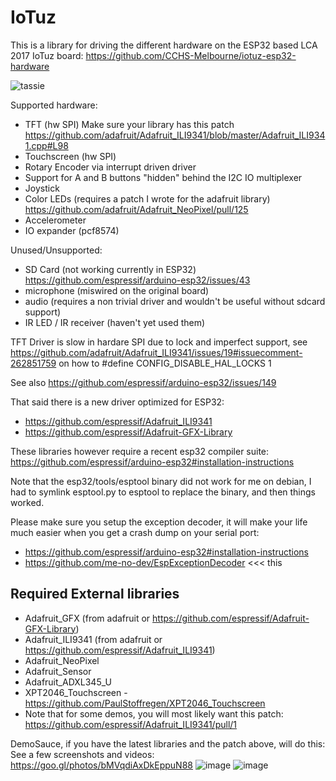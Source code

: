 IoTuz
=====
This is a library for driving the different hardware on the ESP32 based LCA 2017 IoTuz board:
https://github.com/CCHS-Melbourne/iotuz-esp32-hardware

![tassie](https://cloud.githubusercontent.com/assets/1369412/23584813/3b8b49a8-0121-11e7-9833-13882e22dcd4.jpg)

Supported hardware:
- TFT (hw SPI)
  Make sure your library has this patch 
  https://github.com/adafruit/Adafruit_ILI9341/blob/master/Adafruit_ILI9341.cpp#L98
- Touchscreen (hw SPI)
- Rotary Encoder via interrupt driven driver
- Support for A and B buttons "hidden" behind the I2C IO multiplexer
- Joystick
- Color LEDs (requires a patch I wrote for the adafruit library)
  https://github.com/adafruit/Adafruit_NeoPixel/pull/125
- Accelerometer
- IO expander (pcf8574)

Unused/Unsupported:
- SD Card (not working currently in ESP32)
  https://github.com/espressif/arduino-esp32/issues/43
- microphone (miswired on the original board)
- audio (requires a non trivial driver and wouldn't be useful without sdcard support)
- IR LED / IR receiver (haven't yet used them)

TFT Driver is slow in hardare SPI due to lock and imperfect support, see
https://github.com/adafruit/Adafruit_ILI9341/issues/19#issuecomment-262851759
on how to #define CONFIG_DISABLE_HAL_LOCKS 1

See also https://github.com/espressif/arduino-esp32/issues/149

That said there is a new driver optimized for ESP32:
- https://github.com/espressif/Adafruit_ILI9341
- https://github.com/espressif/Adafruit-GFX-Library

These libraries however require a recent esp32 compiler suite:
https://github.com/espressif/arduino-esp32#installation-instructions 

Note that the esp32/tools/esptool binary did not work for me on debian, I had to symlink
esptool.py to esptool to replace the binary, and then things worked.

Please make sure you setup the exception decoder, it will make your life much
easier when you get a crash dump on your serial port:
- https://github.com/espressif/arduino-esp32#installation-instructions 
- https://github.com/me-no-dev/EspExceptionDecoder <<< this


Required External libraries
---------------------------
- Adafruit_GFX (from adafruit or https://github.com/espressif/Adafruit-GFX-Library)
- Adafruit_ILI9341 (from adafruit or https://github.com/espressif/Adafruit_ILI9341)
- Adafruit_NeoPixel
- Adafruit_Sensor
- Adafruit_ADXL345_U
- XPT2046_Touchscreen - https://github.com/PaulStoffregen/XPT2046_Touchscreen
- Note that for some demos, you will most likely want this patch: https://github.com/espressif/Adafruit_ILI9341/pull/1

DemoSauce, if you have the latest libraries and the patch above, will do this:
See a few screenshots and videos: https://goo.gl/photos/bMVqdiAxDkEppuN88
![image](https://cloud.githubusercontent.com/assets/1369412/23584753/a0dd0492-011f-11e7-9898-dd428205e552.png)
![image](https://cloud.githubusercontent.com/assets/1369412/23584755/a81af3a4-011f-11e7-89b6-86de0ad00fcd.png)

